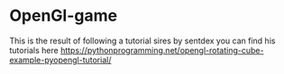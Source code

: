 # OpenGl-game
This is the result of following a tutorial sires by  sentdex you can find his tutorials here https://pythonprogramming.net/opengl-rotating-cube-example-pyopengl-tutorial/
